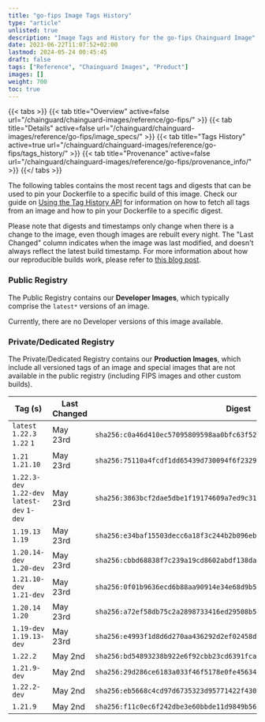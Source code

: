```yaml
---
title: "go-fips Image Tags History"
type: "article"
unlisted: true
description: "Image Tags and History for the go-fips Chainguard Image"
date: 2023-06-22T11:07:52+02:00
lastmod: 2024-05-24 00:45:45
draft: false
tags: ["Reference", "Chainguard Images", "Product"]
images: []
weight: 700
toc: true
---
```


{{< tabs >}}
{{< tab title="Overview" active=false url="/chainguard/chainguard-images/reference/go-fips/" >}}
{{< tab title="Details" active=false url="/chainguard/chainguard-images/reference/go-fips/image_specs/" >}}
{{< tab title="Tags History" active=true url="/chainguard/chainguard-images/reference/go-fips/tags_history/" >}}
{{< tab title="Provenance" active=false url="/chainguard/chainguard-images/reference/go-fips/provenance_info/" >}}
{{</ tabs >}}

The following tables contains the most recent tags and digests that can be used to pin your Dockerfile to a specific build of this image. Check our guide on [Using the Tag History API](/chainguard/chainguard-images/using-the-tag-history-api/) for information on how to fetch all tags from an image and how to pin your Dockerfile to a specific digest.

Please note that digests and timestamps only change when there is a change to the image, even though images are rebuilt every night. The "Last Changed" column indicates when the image was last modified, and doesn't always reflect the latest build timestamp. For more information about how our reproducible builds work, please refer to [this blog post](https://www.chainguard.dev/unchained/reproducing-chainguards-reproducible-image-builds).

### Public Registry
The Public Registry contains our **Developer Images**, which typically comprise the `latest*` versions of an image.

Currently, there are no Developer versions of this image available.

### Private/Dedicated Registry
The Private/Dedicated Registry contains our **Production Images**, which include all versioned tags of an image and special images that are not available in the public registry (including FIPS images and other custom builds).

| Tag (s)                                       | Last Changed | Digest                                                                    |
|-----------------------------------------------|--------------|---------------------------------------------------------------------------|
|  `latest` `1.22.3` `1.22` `1`                 | May 23rd     | `sha256:c0a46d410ec57095809598aa0bfc63f528430654c4dbe67e1435d899a2276676` |
|  `1.21` `1.21.10`                             | May 23rd     | `sha256:75110a4fcdf1dd65439d730094f6f2329029e720c16b38bd0fb3c738babdcd0f` |
|  `1.22.3-dev` `1.22-dev` `latest-dev` `1-dev` | May 23rd     | `sha256:3863bcf2dae5dbe1f19174609a7ed9c31a236b5dd90adea55ca737af87af6e2a` |
|  `1.19.13` `1.19`                             | May 23rd     | `sha256:e34baf15503decc6a18f3c244b2b096eb204989bff18e12bd9aaa771b6296ff1` |
|  `1.20.14-dev` `1.20-dev`                     | May 23rd     | `sha256:cbbd68838f7c239a19cd8602abdf138da8c4f0282db2ed5e393520e2e6915e2a` |
|  `1.21.10-dev` `1.21-dev`                     | May 23rd     | `sha256:0f01b9636ecd6b88aa90914e34e68d9b55750cf27495908d0d8eb3aa29401dd7` |
|  `1.20.14` `1.20`                             | May 23rd     | `sha256:a72ef58db75c2a2898733416ed29508b50ad64bd8ba641bc9a1d804859b37cd2` |
|  `1.19-dev` `1.19.13-dev`                     | May 23rd     | `sha256:e4993f1d8d6d270aa436292d2ef02458d15599d57ffca093a05b123dde36a149` |
|  `1.22.2`                                     | May 2nd      | `sha256:bd54893238b922e6f92cbb23cd6391fcac28b0dceb54bba0504df0bb71cea875` |
|  `1.21.9-dev`                                 | May 2nd      | `sha256:29d286ce6183a033f46f5178e0fe456347429c264f1a86bb35ce36c04f9bc832` |
|  `1.22.2-dev`                                 | May 2nd      | `sha256:eb5668c4cd97d6735323d95771422f430e6aa09803963e80a536a3cde44c7435` |
|  `1.21.9`                                     | May 2nd      | `sha256:f11c0ec6f242dbe3e60bbde11d9849b569799a42fd1df5946a18b761611e03a9` |

